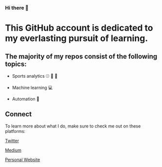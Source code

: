 ### Hi there 👋

# This GitHub account is dedicated to my everlasting pursuit of learning.

## The majority of my repos consist of the following topics:

- Sports analytics :baseball: :football: :basketball:

- Machine learning :computer: 

- Automation :runner:

## Connect

To learn more about what I do, make sure to check me out on these platforms:

[Twitter](https://twitter.com/pitchmeister)

[Medium](https://medium.com/@derrickrvasquez/)

[Personal Website](https://www.derrickvasquez.com/)

